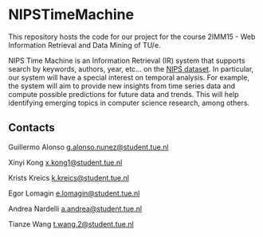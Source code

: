 # NIPSTimeMachine

This repository hosts the code for our project for the course 2IMM15 - Web Information Retrieval and Data Mining of TU/e.

NIPS Time Machine is an Information Retrieval (IR) system that supports search by keywords, authors, year, etc… on the [NIPS dataset](https://www.kaggle.com/benhamner/nips-papers). In particular, our system will have a special interest on temporal analysis. For example, the system will aim to provide new insights from time series data and compute possible predictions for future data and trends. This will help identifying emerging topics in computer science research, among others.

## Contacts

Guillermo Alonso g.alonso.nunez@student.tue.nl

Xinyi Kong x.kong1@student.tue.nl

Krists Kreics k.kreics@student.tue.nl

Egor Lomagin e.lomagin@student.tue.nl 

Andrea Nardelli a.andrea@student.tue.nl 

Tianze Wang t.wang.2@student.tue.nl 
